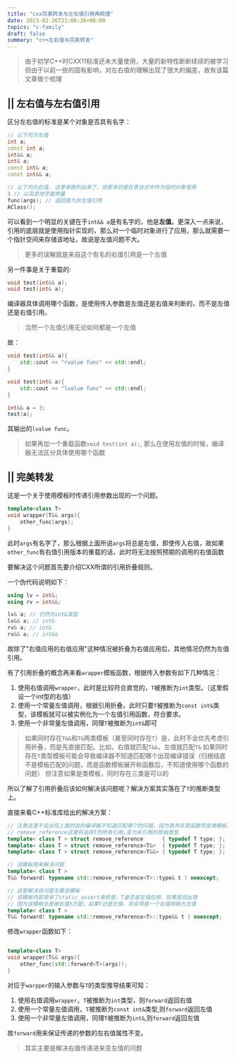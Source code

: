 ```yaml
---
title: "cxx完美转发与左右值引用再梳理"
date: 2023-02-26T21:06:38+08:00
topics: "c-family"
draft: false
summary: "c++左右值与完美转发"
---
```


> 由于初学C++时CXX11标准还未大量使用，大量的新特性断断续续的被学习
> 但由于以前一些的固有影响，对左右值的理解出现了很大的偏差，故有该篇文章做个梳理

## || 左右值与左右值引用

区分左右值的标准是某个对象是否具有名字：

```cpp
// 以下均为左值
int a;
const int a;
int&& a;
int& a;
const int& a;
const int&& a;

// 以下均为右值, 这里单独列出来了，但更多的是在表达式中作为临时对象使用
3 // 以及其他字面常量
func(args); // 返回值为非左值引用
AClass();

```

可以看到一个明显的关键在于`int&& a`是有名字的，他是**左值**。更深入一点来说，引用的底层就是使用指针实现的，那么对一个临时对象进行了应用，那么就需要一个指针空间来存储该地址，故说是左值问题不大。

> 更多的误解就是来自这个有名的右值引用是一个左值

另一件事是关于重载的:

```cpp
void test(int&& a);
void test(int& a);
```

编译器具体调用哪个函数，是使用传入参数是左值还是右值来判断的，而不是左值还是右值引用。
> 当然一个左值引用无论如何都是一个左值

故：
```cpp
void test(int&& a){
    std::cout << "rvalue func" << std::endl;
}

void test(int& a){
    std::cout << "lvalue func" << std::endl;
}

int&& a = 3;
test(a);
```
其输出的`lvalue func`。

> 如果再加一个重载函数`void test(int a);`, 那么在使用左值的时候，编译器无法区分具体使用哪个函数

## || 完美转发

这是一个关于使用模板时传递引用参数出现的一个问题。

```cpp
template<class T>
void wrapper(T&& args){
    other_func(args);
}
```

此时`args`有名字了，那么根据上面所说`args`将总是左值，即使传入右值，故如果`other_func`有右值引用版本的重载的话，此时将无法按照预期的调用的右值函数

要解决这个问题首先要介绍CXX所谓的引用折叠规则。

一个伪代码说明如下：

```cpp
using lv = int&;
using rv = int&&;

lv& a; // 仍然为int&类型
lv&& a; // int&
rv& a; // int&
rv&& a; // int&&
```

故除了"右值应用的右值应用"这种情况被折叠为右值应用后，其他情况仍然为左值引用。

有了引用折叠的概念再来看`wrapper`模板函数，根据传入参数有如下几种情况：

1. 使用右值调用`wrapper`，此时是比较符合直觉的，`T`被推断为`int`类型。（这里假设一个int型的右值）
2. 使用一个常量左值调用，根据引用折叠，此时只要`T`被推断为`const int&`类型，该模板就可以被实例化为一个左值引用函数，符合要求。
3. 使用一个非常量左值调用，同理`T`被推断为`int&`即可

> 如果同时存在`T&&`和`T&`两类模板（甚至同时存在`T`）是，此时不会优先考虑引用折叠，而是先直接匹配。比如，右值就匹配`T&&`，左值就匹配`T&`
> 如果同时存在`T`类型模板可能会导致编译器不知道匹配哪个出现编译错误（归根结底不是模板匹配的问题，而是函数模板展开称函数后，不知道使用哪个函数的问题）
> 但注意如果是类模板，同时存在三类是可以的

所以了解了引用折叠后该如何解决该问题呢？解决方案其实落在了`T`的推断类型上。

直接来看C++标准库给出的解决方案：

```cpp
// 注意这里不会出现上面的说的编译器不知道匹配哪个的问题，因为其并非是函数而是类模板，直接按对最佳匹配实例化即可
// remove_reference这里将去除T的所有引用,变为非引用的原始类型
template< class T > struct remove_reference      { typedef T type; };
template< class T > struct remove_reference<T&>  { typedef T type; };
template< class T > struct remove_reference<T&&> { typedef T type; };

// 该模板用来解决问题
template< class T >
T&& forward( typename std::remove_reference<T>::type& t ) noexcept;

// 这里解决该问题无需该模板
// 该模板内部用来了static_assert来检查，T是否是左值应用，如果是则出错
// 因为该模板总是被右值t匹配，如果T还是左值，将会导致一个右值转换为左值
template< class T >
T&& forward( typename std::remove_reference<T>::type&& t ) noexcept;
```

修改`wrapper`函数如下：

```cpp

template<class T>
void wrapper(T&& args){
    other_func(std::forward<T>(args));
}
```

对应于`warpper`的输入参数与`T`的类型推导结果可知：

1. 使用右值调用`wrapper`，`T`被推断为`int`类型，则`forward`返回右值
2. 使用一个常量左值调用，`T`被推断为`const int&`类型,则`forward`返回左值
3. 使用一个非常量左值调用，同理`T`被推断为`int&`,则`forward`返回左值

故`forward`用来保证传递的参数的左右值属性不变。
> 其实主要是解决右值传递进来变左值的问题
